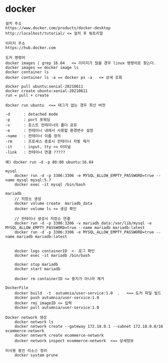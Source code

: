 # docker
	설치 주소
	https://www.docker.com/products/docker-desktop
	http://localhost/tutorial/ <= 설치 후 튜토리얼 

	이미지 주소
	https://hub.docker.com

    도커 명령어 
	docker images | grep 16.04   <= 이미지가 많을 경우 linux 명령어로 찾는다. 
	docker images == docker image ls
	docker container ls 
	docker container ls -a == docker ps -a   <= 상세 조회

	docker pull ubuntu:xenial-20210611
	docker create ubuntu:xenial-20210611
	run = pull + create

	docker run ubuntu  <== 태그가 없는 경우 최신 버전 

	-d 		: detached mode
	-p 		: port 포워딩
	-v 		: 호스트 컨테이너의 폴더 공유
	-e 		: 컨테이너 내에서 사용할 환경변수 설정
	-name 	: 컨테이너 이름 정의
	-rm 	: 프로세스 종료시 컨테이너 자동 제거
	-it 	: input, tty <= 터미널
	-link 	: 컨테이너 연결 ?????

	예) docker run -d -p 80:80 ubuntu:16.04

	mysql 
		docker run -d -p 3306:3306 -e MYSQL_ALLOW_EMPTY_PASSWORD=true --name mysql mysql:5.7
		docker exec -it mysql /bin/bash

	mariadb
		// 저장소 생성
		docker volume create  mariadb_data
		docker volume ls <= 생성 확인
		
		// 컨테이너 생성시 저장소 연결
		docker run -d -p 3306:3306 -v mariadb_data:/var/lib/mysql -e MYSQL_ALLOW_EMPTY_PASSWORD=true --name mariadb mariadb:latest
		docker run -d -p 3306:3306 -e MYSQL_ALLOW_EMPTY_PASSWORD=true --name mariadb mariadb:latest

		
		docker logs containerID  <- 로그 확인 
		docker exec -it mariadb /bin/bash
		
		docker stop mariadb
		docker start mariadb

		docker rm containerID <= 중지가 아니라 제거 

	DockerFile
		docker build  -t  autumnia/user-service:1.0  .   <== 도커 파일 빌드
		docker push autumnia/user-service:1.0
		docker rmi imageID <= 입력
		docker pull autumnia/user-service:1.0

	Docker network 생성
		docker network ls
		docker network create --gateway 172.18.0.1 --subnet 172.18.0.0/16 ecommerce-network
		docker network create ecommerce-network
		docker network inspect ecommerce-network  <== 상세정보

	미사용 중인 리소스 정리
		docker system prune  
